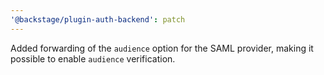 ```yaml
---
'@backstage/plugin-auth-backend': patch
---
```


Added forwarding of the `audience` option for the SAML provider, making it possible to enable `audience` verification.

